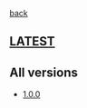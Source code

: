 [back](index)
## [LATEST](ver/1.0.0/user-manual.html)
## All versions
* [1.0.0](ver/1.0.0/user-manual.html)
